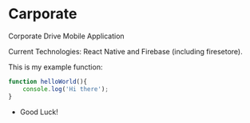 Carporate
=======
Corporate Drive Mobile Application

Current Technologies: React Native and Firebase (including firesetore).

This is my example function:
```js
function helloWorld(){
    console.log('Hi there');
}
```
* Good Luck!
